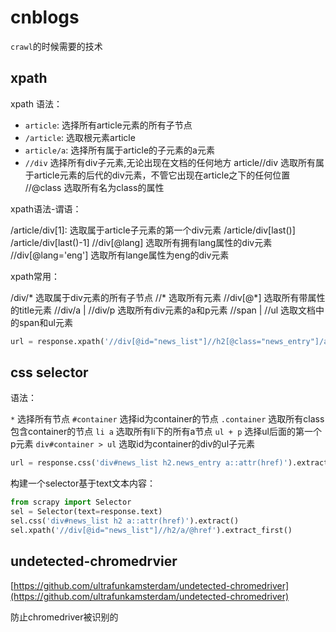 # cnblogs

`crawl`的时候需要的技术



## xpath

xpath 语法：

- `article`: 选择所有article元素的所有子节点
- `/article`: 选取根元素article
- `article/a`: 选择所有属于article的子元素的a元素
- `//div` 选择所有div子元素,无论出现在文档的任何地方
article//div 选取所有属于article元素的后代的div元素，不管它出现在article之下的任何位置 
//@class 选取所有名为class的属性

xpath语法-谓语：

/article/div[1]: 选取属于article子元素的第一个div元素
/article/div[last()]
/article/div[last()-1]
//div[@lang] 选取所有拥有lang属性的div元素
//div[@lang='eng'] 选取所有lange属性为eng的div元素

xpath常用：

/div/* 选取属于div元素的所有子节点
//* 选取所有元素
//div[@*] 选取所有带属性的title元素
//div/a | //div/p 选取所有div元素的a和p元素
//span | //ul 选取文档中的span和ul元素


```python
url = response.xpath('//div[@id="news_list"]//h2[@class="news_entry"]/a/@href').extract_first("")
```

## css selector

语法：

`*` 选择所有节点
`#container` 选择id为container的节点
`.container` 选取所有class包含container的节点
`li a` 选取所有li下的所有a节点
`ul + p` 选择ul后面的第一个p元素
`div#container > ul` 选取id为container的div的ul子元素


```python
url = response.css('div#news_list h2.news_entry a::attr(href)').extract_first("")
```

构建一个selector基于text文本内容：

```python
from scrapy import Selector
sel = Selector(text=response.text)
sel.css('div#news_list h2 a::attr(href)').extract()
sel.xpath('//div[@id="news_list"]//h2/a/@href').extract_first()
```


## undetected-chromedrvier

[https://github.com/ultrafunkamsterdam/undetected-chromedriver](https://github.com/ultrafunkamsterdam/undetected-chromedriver)

防止chromedriver被识别的
